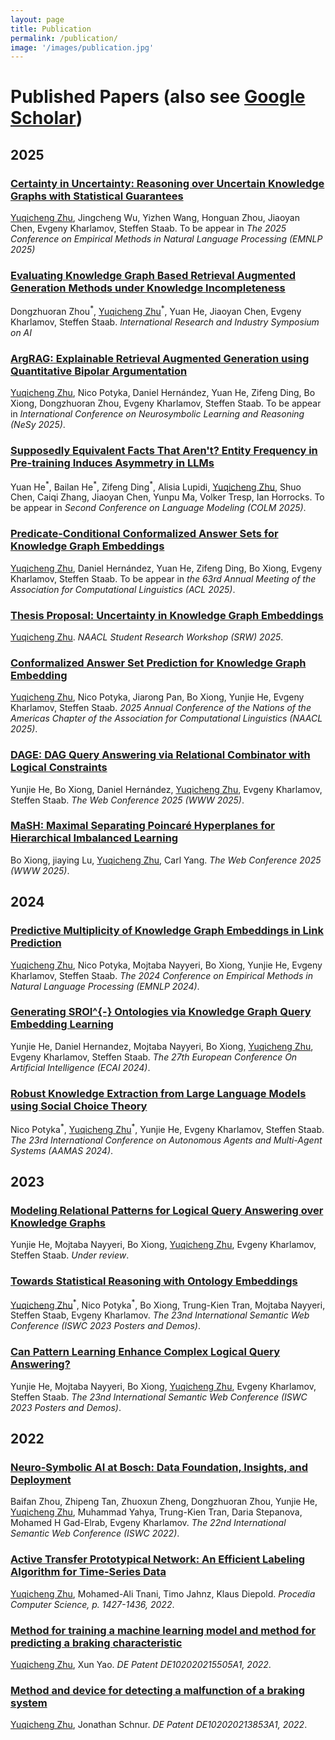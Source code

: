 ```yaml
---
layout: page
title: Publication
permalink: /publication/
image: '/images/publication.jpg'
---
```


# Published Papers (also see [Google Scholar](https://scholar.google.com/citations?user=TE5jy5cAAAAJ&hl=en))

## 2025

### [Certainty in Uncertainty: Reasoning over Uncertain Knowledge Graphs with Statistical Guarantees]()
<u>Yuqicheng Zhu</u>, Jingcheng Wu, Yizhen Wang, Honguan Zhou, Jiaoyan Chen, Evgeny Kharlamov, Steffen Staab. To be appear in *The 2025 Conference on Empirical Methods in Natural Language Processing (EMNLP 2025)*

### [Evaluating Knowledge Graph Based Retrieval Augmented Generation Methods under Knowledge Incompleteness](https://arxiv.org/abs/2504.05163)
Dongzhuoran Zhou<sup>\*</sup>, <u>Yuqicheng Zhu</u><sup>\*</sup>, Yuan He, Jiaoyan Chen, Evgeny Kharlamov, Steffen Staab. *International Research and Industry Symposium on AI*

### [ArgRAG: Explainable Retrieval Augmented Generation using Quantitative Bipolar Argumentation]()
<u>Yuqicheng Zhu</u>, Nico Potyka, Daniel Hernández, Yuan He, Zifeng Ding, Bo Xiong, Dongzhuoran Zhou, Evgeny Kharlamov, Steffen Staab. To be appear in *International Conference on Neurosymbolic Learning and Reasoning (NeSy 2025)*.

### [Supposedly Equivalent Facts That Aren't? Entity Frequency in Pre-training Induces Asymmetry in LLMs](https://arxiv.org/abs/2503.22362)
Yuan He<sup>\*</sup>, Bailan He<sup>\*</sup>, Zifeng Ding<sup>\*</sup>, Alisia Lupidi, <u>Yuqicheng Zhu</u>, Shuo Chen, Caiqi Zhang, Jiaoyan Chen, Yunpu Ma, Volker Tresp, Ian Horrocks. To be appear in *Second Conference on Language Modeling (COLM 2025)*.

### [Predicate-Conditional Conformalized Answer Sets for Knowledge Graph Embeddings](https://arxiv.org/abs/2505.16877)
<u>Yuqicheng Zhu</u>, Daniel Hernández, Yuan He, Zifeng Ding, Bo Xiong, Evgeny Kharlamov, Steffen Staab. To be appear in *the 63rd Annual Meeting of the Association for Computational Linguistics (ACL 2025)*.

### [Thesis Proposal: Uncertainty in Knowledge Graph Embeddings](https://aclanthology.org/2025.naacl-srw.4/)
<u>Yuqicheng Zhu</u>. *NAACL Student Research Workshop (SRW) 2025*.

### [Conformalized Answer Set Prediction for Knowledge Graph Embedding](https://arxiv.org/pdf/2410.22105)

<u>Yuqicheng Zhu</u>, Nico Potyka, Jiarong Pan, Bo Xiong, Yunjie He, Evgeny Kharlamov, Steffen Staab. *2025 Annual Conference of the Nations of the Americas Chapter of the Association for Computational Linguistics (NAACL 2025)*.

### [DAGE: DAG Query Answering via Relational Combinator with Logical Constraints](https://arxiv.org/pdf/2410.22105)

Yunjie He, Bo Xiong, Daniel Hernández, <u>Yuqicheng Zhu</u>, Evgeny Kharlamov, Steffen Staab. *The Web Conference 2025 (WWW 2025)*.

### [MaSH: Maximal Separating Poincaré Hyperplanes for Hierarchical Imbalanced Learning]()

Bo Xiong, jiaying Lu, <u>Yuqicheng Zhu</u>, Carl Yang. *The Web Conference 2025 (WWW 2025)*.

## 2024

### [Predictive Multiplicity of Knowledge Graph Embeddings in Link Prediction](https://aclanthology.org/2024.findings-emnlp.19/)

<u>Yuqicheng Zhu</u>, Nico Potyka, Mojtaba Nayyeri, Bo Xiong, Yunjie He, Evgeny Kharlamov, Steffen Staab. *The 2024 Conference on Empirical Methods in Natural Language Processing (EMNLP 2024)*.

### [Generating SROI^{-} Ontologies via Knowledge Graph Query Embedding Learning](https://arxiv.org/pdf/2407.09212)

Yunjie He, Daniel Hernandez, Mojtaba Nayyeri, Bo Xiong, <u>Yuqicheng Zhu</u>, Evgeny Kharlamov, Steffen Staab. *The 27th European Conference On Artificial Intelligence (ECAI 2024)*.

### [Robust Knowledge Extraction from Large Language Models using Social Choice Theory](https://dl.acm.org/doi/10.5555/3635637.3663020)

Nico Potyka<sup>\*</sup>, <u>Yuqicheng Zhu</u><sup>\*</sup>, Yunjie He, Evgeny Kharlamov, Steffen Staab. *The 23rd International Conference on Autonomous Agents and Multi-Agent Systems (AAMAS 2024)*.

## 2023

### [Modeling Relational Patterns for Logical Query Answering over Knowledge Graphs](https://arxiv.org/pdf/2303.11858)

Yunjie He, Mojtaba Nayyeri, Bo Xiong, <u>Yuqicheng Zhu</u>, Evgeny Kharlamov, Steffen Staab. *Under review*.

### [Towards Statistical Reasoning with Ontology Embeddings](https://hozo.jp/ISWC2023_PD-Industry-proc/ISWC2023_paper_442.pdf)

<u>Yuqicheng Zhu</u><sup>\*</sup>, Nico Potyka<sup>\*</sup>, Bo Xiong, Trung-Kien Tran, Mojtaba Nayyeri, Steffen Staab, Evgeny Kharlamov. *The 23nd International Semantic Web Conference (ISWC 2023 Posters and Demos)*.

### [Can Pattern Learning Enhance Complex Logical Query Answering?](https://hozo.jp/ISWC2023_PD-Industry-proc/ISWC2023_paper_463.pdf)

Yunjie He, Mojtaba Nayyeri, Bo Xiong, <u>Yuqicheng Zhu</u>, Evgeny Kharlamov, Steffen Staab. *The 23nd International Semantic Web Conference (ISWC 2023 Posters and Demos)*.

## 2022

### [Neuro-Symbolic AI at Bosch: Data Foundation, Insights, and Deployment](https://ceur-ws.org/Vol-3254/paper405.pdf)

Baifan Zhou, Zhipeng Tan, Zhuoxun Zheng, Dongzhuoran Zhou, Yunjie He, <u>Yuqicheng Zhu</u>, Muhammad Yahya, Trung-Kien Tran, Daria Stepanova, Mohamed H Gad-Elrab, Evgeny Kharlamov. *The 22nd International Semantic Web Conference (ISWC 2022)*.

### [Active Transfer Prototypical Network: An Efficient Labeling Algorithm for Time-Series Data](https://www.sciencedirect.com/science/article/pii/S1877050922024267)

<u>Yuqicheng Zhu</u>, Mohamed-Ali Tnani, Timo Jahnz, Klaus Diepold. *Procedia Computer Science, p. 1427-1436, 2022*.

### [Method for training a machine learning model and method for predicting a braking characteristic](https://patents.google.com/patent/DE102020215505A1/en?q=(yuqicheng)&inventor=zhu&oq=yuqicheng+zhu)

<u>Yuqicheng Zhu</u>, Xun Yao. *DE Patent DE102020215505A1, 2022*.

### [Method and device for detecting a malfunction of a braking system](https://patents.google.com/patent/DE102020213853A1/en?q=(yuqicheng)&inventor=zhu&oq=yuqicheng+zhu)

<u>Yuqicheng Zhu</u>, Jonathan Schnur. *DE Patent DE102020213853A1, 2022*.